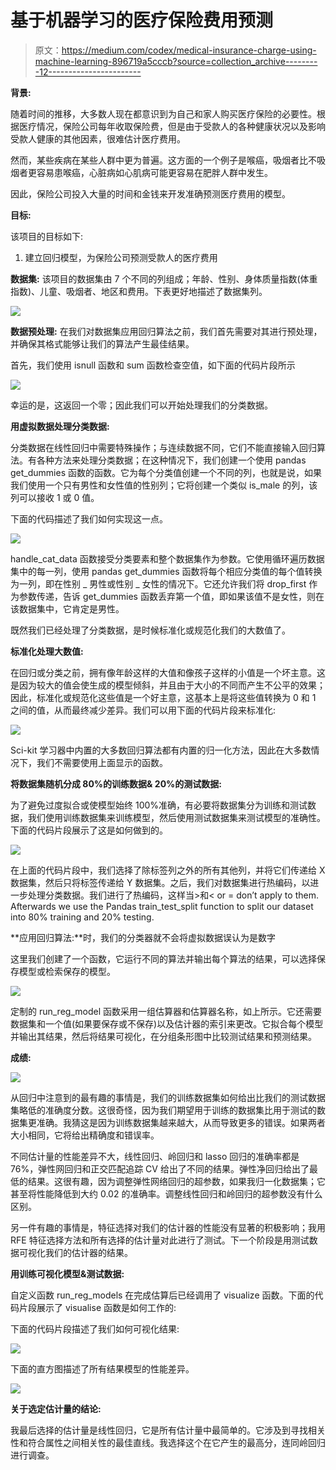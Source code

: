 # 基于机器学习的医疗保险费用预测

> 原文：<https://medium.com/codex/medical-insurance-charge-using-machine-learning-896719a5cccb?source=collection_archive---------12----------------------->

**背景:**

随着时间的推移，大多数人现在都意识到为自己和家人购买医疗保险的必要性。根据医疗情况，保险公司每年收取保险费，但是由于受款人的各种健康状况以及影响受款人健康的其他因素，很难估计医疗费用。

然而，某些疾病在某些人群中更为普遍。这方面的一个例子是喉癌，吸烟者比不吸烟者更容易患喉癌，心脏病如心肌病可能更容易在肥胖人群中发生。

因此，保险公司投入大量的时间和金钱来开发准确预测医疗费用的模型。

**目标:**

该项目的目标如下:

1.  建立回归模型，为保险公司预测受款人的医疗费用

**数据集:** 该项目的数据集由 7 个不同的列组成；年龄、性别、身体质量指数(体重指数)、儿童、吸烟者、地区和费用。下表更好地描述了数据集列。

![](img/d4920ff9ea09349954031517ea18cd22.png)

**数据预处理:** 在我们对数据集应用回归算法之前，我们首先需要对其进行预处理，并确保其格式能够让我们的算法产生最佳结果。

首先，我们使用 isnull 函数和 sum 函数检查空值，如下面的代码片段所示

![](img/653f4bfb5cd3dd5dfed65f3770ebea21.png)

幸运的是，这返回一个零；因此我们可以开始处理我们的分类数据。

**用虚拟数据处理分类数据:**

分类数据在线性回归中需要特殊操作；与连续数据不同，它们不能直接输入回归算法。有各种方法来处理分类数据；在这种情况下，我们创建一个使用 pandas get_dummies 函数的函数。它为每个分类值创建一个不同的列，也就是说，如果我们使用一个只有男性和女性值的性别列；它将创建一个类似 is_male 的列，该列可以接收 1 或 0 值。

下面的代码描述了我们如何实现这一点。

![](img/e7879aae0403d8769b41fad8be312c19.png)

handle_cat_data 函数接受分类要素和整个数据集作为参数。它使用循环遍历数据集中的每一列，使用 pandas get_dummies 函数将每个相应分类值的每个值转换为一列，即在性别 _ 男性或性别 _ 女性的情况下。它还允许我们将 drop_first 作为参数传递，告诉 get_dummies 函数丢弃第一个值，即如果该值不是女性，则在该数据集中，它肯定是男性。

既然我们已经处理了分类数据，是时候标准化或规范化我们的大数值了。

**标准化处理大数值:**

在回归或分类之前，拥有像年龄这样的大值和像孩子这样的小值是一个坏主意。这是因为较大的值会使生成的模型倾斜，并且由于大小的不同而产生不公平的效果；因此，标准化或规范化这些值是一个好主意，这基本上是将这些值转换为 0 和 1 之间的值，从而最终减少差异。我们可以用下面的代码片段来标准化:

![](img/5aac470a48994262b6ecf418ac258e91.png)

Sci-kit 学习器中内置的大多数回归算法都有内置的归一化方法，因此在大多数情况下，我们不需要使用上面显示的函数。

**将数据集随机分成 80%的训练数据& 20%的测试数据:**

为了避免过度拟合或使模型始终 100%准确，有必要将数据集分为训练和测试数据，我们使用训练数据集来训练模型，然后使用测试数据集来测试模型的准确性。下面的代码片段展示了这是如何做到的。

![](img/bf4184f4d5fa21c4c32ad87ef8d0fb8c.png)

在上面的代码片段中，我们选择了除标签列之外的所有其他列，并将它们传递给 X 数据集，然后只将标签传递给 Y 数据集。之后，我们对数据集进行热编码，以进一步处理分类数据。我们进行了热编码，这样当>和< or = don’t apply to them. Afterwards we use the Pandas train_test_split function to split our dataset into 80% training and 20% testing.

**应用回归算法:**时，我们的分类器就不会将虚拟数据误认为是数字

这里我们创建了一个函数，它运行不同的算法并输出每个算法的结果，可以选择保存模型或检索保存的模型。

![](img/ea62c9b808db7e319c190fbd4ab7be74.png)

定制的 run_reg_model 函数采用一组估算器和估算器名称，如上所示。它还需要数据集和一个值(如果要保存或不保存)以及估计器的索引来更改。它拟合每个模型并输出其结果，然后将结果可视化，在分组条形图中比较测试结果和预测结果。

**成绩:**

![](img/9b2d95de719566c54909fda3d5ef7ac2.png)

从回归中注意到的最有趣的事情是，我们的训练数据集如何给出比我们的测试数据集略低的准确度分数。这很奇怪，因为我们期望用于训练的数据集比用于测试的数据集更准确。我猜这是因为训练数据集越来越大，从而导致更多的错误。如果两者大小相同，它将给出精确度和错误率。

不同估计量的性能差异不大，线性回归、岭回归和 lasso 回归的准确率都是 76%，弹性网回归和正交匹配追踪 CV 给出了不同的结果。弹性净回归给出了最低的结果。这很有趣，因为调整弹性网络回归的超参数，如果我归一化数据集；它甚至将性能降低到大约 0.02 的准确率。调整线性回归和岭回归的超参数没有什么区别。

另一件有趣的事情是，特征选择对我们的估计器的性能没有显著的积极影响；我用 RFE 特征选择方法和所有选择的估计量对此进行了测试。下一个阶段是用测试数据可视化我们的估计器的结果。

**用训练可视化模型&测试数据:**

自定义函数 run_reg_models 在完成估算后已经调用了 visualize 函数。下面的代码片段展示了 visualise 函数是如何工作的:

下面的代码片段描述了我们如何可视化结果:

![](img/2d92bf971d2e4d2d488ab70495a4f6d7.png)

下面的直方图描述了所有结果模型的性能差异。

![](img/0e5d5e6a627e2880e51ed5c0dfda8c36.png)

**关于选定估计量的结论:**

我最后选择的估计量是线性回归，它是所有估计量中最简单的。它涉及到寻找相关性和符合属性之间相关性的最佳直线。我选择这个在它产生的最高分，连同岭回归进行调查。